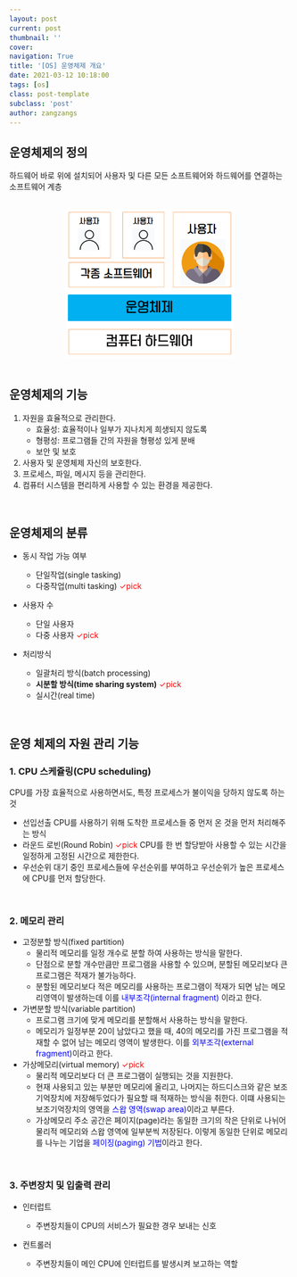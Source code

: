 ```yaml
---
layout: post
current: post
thumbnail: ''
cover:
navigation: True
title: '[OS] 운영체제 개요'
date: 2021-03-12 10:18:00
tags: [os]
class: post-template
subclass: 'post'
author: zangzangs
---
```


## 운영체제의 정의
  하드웨어 바로 위에 설치되어 사용자 및 다른 모든 소프트웨어와 하드웨어를 연결하는 소프트웨어 계층

<br>

<center>
<img src="../../assets/images/operating_system/chap02_os.png" style="zoom:67%;" />
</center>


<br>

## 운영체제의 기능
1. 자원을 효율적으로 관리한다.
   - 효율성: 효율적이나 일부가 지나치게 희생되지 않도록
   - 형평성: 프로그램들 간의 자원을 형평성 있게 분배
   - 보안 및 보호
2. 사용자 및 운영체제 자신의 보호한다.
3. 프로세스, 파일, 메시지 등을 관리한다.
4. 컴퓨터 시스템을 편리하게 사용할 수 있는 환경을 제공한다.

<br>

## 운영체제의 분류

- 동시 작업 가능 여부
  - 단일작업(single tasking)
  - 다중작업(multi tasking)<span style="color:red"> ✓pick</span>

- 사용자 수
  - 단일 사용자
  - 다중 사용자<span style="color:red"> ✓pick</span>

- 처리방식
  - 일괄처리 방식(batch processing)
  - **시분할 방식(time sharing system)**<span style="color:red"> ✓pick</span>
  - 실시간(real time)

<br>

## 운영 체제의 자원 관리 기능

### 1. CPU 스케쥴링(CPU scheduling)
CPU를 가장 효율적으로 사용하면서도, 특정 프로세스가 불이익을 당하지 않도록 하는 것
- 선입선출
  CPU를 사용하기 위해 도착한 프로세스들 중 먼저 온 것을 먼저 처리해주는 방식
- 라운드 로빈(Round Robin)<span style="color:red"> ✓pick</span>
  CPU를 한 번 할당받아 사용할 수 있는 시간을 일정하게 고정된 시간으로 제한한다. 
- 우선순위
  대기 중인 프로세스들에 우선순위를 부여하고 우선순위가 높은 프로세스에 CPU를 먼저 할당한다.
  

<br>

### 2. 메모리 관리

* 고정분할 방식(fixed partition)
  * 물리적 메모리를 일정 개수로 분할 하여 사용하는 방식을 말한다.
  * 단점으로 분할 개수만큼만 프로그램을 사용할 수 있으며, 분할된 메모리보다 큰 프로그램은 적재가 불가능하다.
  * 분할된 메모리보다 적은 메모리를 사용하는 프로그램이 적재가 되면 남는 메모리영역이 발생하는데 이를 <span style="color:blue">내부조각(internal fragment)</span> 이라고 한다.
* 가변분할 방식(variable partition)
  * 프로그램 크기에 맞게 메모리를 분할해서 사용하는 방식을 말한다.
  * 메모리가 일정부분 20이 남았다고 했을 때, 40의 메모리를 가진 프로그램을 적재할 수 없어 남는 메모리 영역이 발생한다. 이를 <span style="color:blue">외부조각(external fragment)</span>이라고 한다.
* 가상메모리(virtual memory)<span style="color:red"> ✓pick</span>
  * 물리적 메모리보다 더 큰 프로그램이 실행되는 것을 지원한다.
  * 현재 사용되고 있는 부분만 메모리에 올리고, 나머지는 하드디스크와 같은 보조기억장치에 저장해두었다가 필요할 때 적재하는 방식을 취한다. 이떄 사용되는 보조기억장치의 영역을 <span style="color:blue">스왑 영역(swap area)</span>이라고 부른다.
  * 가상메모리 주소 공간은 페이지(page)라는 동일한 크기의 작은 단위로 나뉘어 물리적 메모리와 스왑 영역에 일부분씩 저장된다. 이렇게 동일한 단위로 메모리를 나누는 기업을 <span style="color:blue">페이징(paging) 기법</span>이라고 한다.

<br>

### 3. 주변장치 및 입출력 관리
* 인터럽트
  * 주변장치들이 CPU의 서비스가 필요한 경우 보내는 신호
* 컨트롤러
  * 주변장치들이 메인 CPU에 인터럽트를 발생시켜 보고하는 역할

  <br>